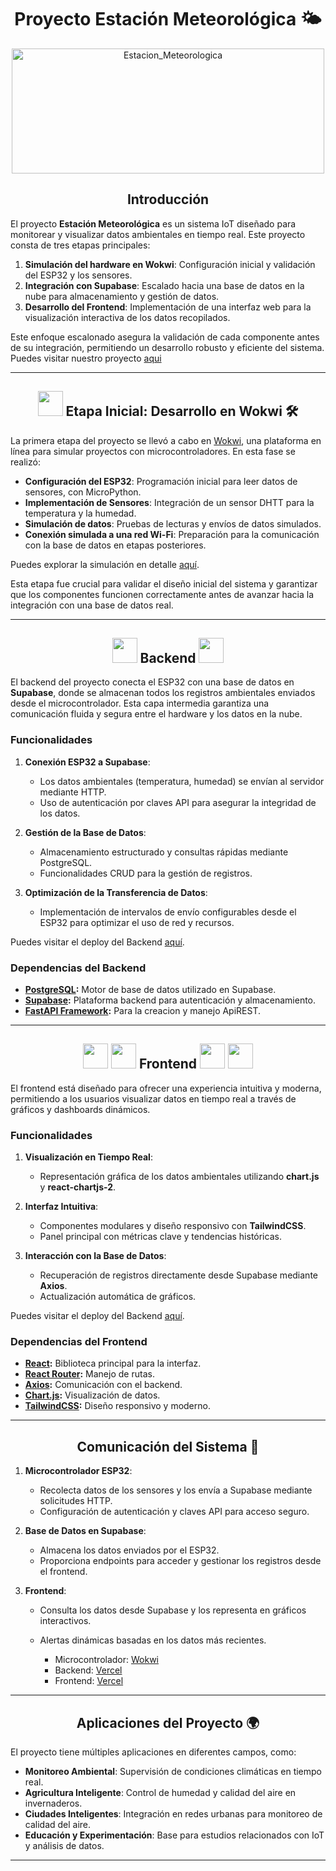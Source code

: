 <h1 align="center"> Proyecto Estación Meteorológica 🌤️ </h1>

<div align="center">
<img src="https://github.com/user-attachments/assets/b1a741c9-742b-45f8-a66d-9932fae553f5" alt="Estacion_Meteorologica" width="500" height="200">
</div>

<h2 align="center"> Introducción </h2>

El proyecto **Estación Meteorológica** es un sistema IoT diseñado para monitorear y visualizar datos ambientales en tiempo real. Este proyecto consta de tres etapas principales: 

1. **Simulación del hardware en Wokwi**: Configuración inicial y validación del ESP32 y los sensores.
2. **Integración con Supabase**: Escalado hacia una base de datos en la nube para almacenamiento y gestión de datos.
3. **Desarrollo del Frontend**: Implementación de una interfaz web para la visualización interactiva de los datos recopilados.

Este enfoque escalonado asegura la validación de cada componente antes de su integración, permitiendo un desarrollo robusto y eficiente del sistema.
Puedes visitar nuestro proyecto [aqui](https://proyecto-clima-azure.vercel.app/)

---

<H2 align="center"> <img src="https://cdn.jsdelivr.net/gh/devicons/devicon@latest/icons/python/python-original.svg" width="40" height="40"/> Etapa Inicial: Desarrollo en Wokwi 🛠️ </H2>

La primera etapa del proyecto se llevó a cabo en [Wokwi](https://wokwi.com/), una plataforma en línea para simular proyectos con microcontroladores. En esta fase se realizó:

- **Configuración del ESP32**: Programación inicial para leer datos de sensores, con MicroPython.
- **Implementación de Sensores**: Integración de un sensor DHTT para la temperatura y la humedad.
- **Simulación de datos**: Pruebas de lecturas y envíos de datos simulados.
- **Conexión simulada a una red Wi-Fi**: Preparación para la comunicación con la base de datos en etapas posteriores.

Puedes explorar la simulación en detalle [aquí](https://wokwi.com/projects/416590054597285889).

Esta etapa fue crucial para validar el diseño inicial del sistema y garantizar que los componentes funcionen correctamente antes de avanzar hacia la integración con una base de datos real.

---

<h2 align="center"> <img src="https://cdn.jsdelivr.net/gh/devicons/devicon@latest/icons/postgresql/postgresql-original.svg" width="40" height="40"/>  Backend <img src="https://cdn.jsdelivr.net/gh/devicons/devicon@latest/icons/supabase/supabase-original.svg" width="40" height="40"/> </h2>

El backend del proyecto conecta el ESP32 con una base de datos en **Supabase**, donde se almacenan todos los registros ambientales enviados desde el microcontrolador. Esta capa intermedia garantiza una comunicación fluida y segura entre el hardware y los datos en la nube.

### **Funcionalidades**

1. **Conexión ESP32 a Supabase**:
   - Los datos ambientales (temperatura, humedad) se envían al servidor mediante HTTP.
   - Uso de autenticación por claves API para asegurar la integridad de los datos.

2. **Gestión de la Base de Datos**:
   - Almacenamiento estructurado y consultas rápidas mediante PostgreSQL.
   - Funcionalidades CRUD para la gestión de registros.

3. **Optimización de la Transferencia de Datos**:
   - Implementación de intervalos de envío configurables desde el ESP32 para optimizar el uso de red y recursos.

Puedes visitar el deploy del Backend [aquí](https://clima-backend-plpg.vercel.app/api/data).

### **Dependencias del Backend**
- **[PostgreSQL](https://www.postgresql.org/):** Motor de base de datos utilizado en Supabase.
- **[Supabase](https://supabase.com/):** Plataforma backend para autenticación y almacenamiento.
- **[FastAPI Framework](https://fastapi.tiangolo.com/):** Para la creacion y manejo ApiREST.

---

<h2 align="center"> <img src="https://cdn.jsdelivr.net/gh/devicons/devicon@latest/icons/vitejs/vitejs-original.svg" width="40" height="40"/>  <img src="https://cdn.jsdelivr.net/gh/devicons/devicon@latest/icons/tailwindcss/tailwindcss-original.svg" width="40" height="40"/> Frontend <img src="https://cdn.jsdelivr.net/gh/devicons/devicon@latest/icons/react/react-original.svg" width="40" height="40"/> <img src="https://cdn.jsdelivr.net/gh/devicons/devicon@latest/icons/axios/axios-plain.svg" width="40" height="40"/> </h2>

El frontend está diseñado para ofrecer una experiencia intuitiva y moderna, permitiendo a los usuarios visualizar datos en tiempo real a través de gráficos y dashboards dinámicos.

### **Funcionalidades**

1. **Visualización en Tiempo Real**:
   - Representación gráfica de los datos ambientales utilizando **chart.js** y **react-chartjs-2**.

2. **Interfaz Intuitiva**:
   - Componentes modulares y diseño responsivo con **TailwindCSS**.
   - Panel principal con métricas clave y tendencias históricas.

3. **Interacción con la Base de Datos**:
   - Recuperación de registros directamente desde Supabase mediante **Axios**.
   - Actualización automática de gráficos.


Puedes visitar el deploy del Backend [aquí](https://proyecto-clima-azure.vercel.app/).


### **Dependencias del Frontend**
- **[React](https://reactjs.org/):** Biblioteca principal para la interfaz.
- **[React Router](https://reactrouter.com/):** Manejo de rutas.
- **[Axios](https://axios-http.com/):** Comunicación con el backend.
- **[Chart.js](https://www.chartjs.org/):** Visualización de datos.
- **[TailwindCSS](https://tailwindcss.com/):** Diseño responsivo y moderno.

---

<h2 align="center"> Comunicación del Sistema 🔄 </h2>

1. **Microcontrolador ESP32**:
   - Recolecta datos de los sensores y los envía a Supabase mediante solicitudes HTTP.
   - Configuración de autenticación y claves API para acceso seguro.

2. **Base de Datos en Supabase**:
   - Almacena los datos enviados por el ESP32.
   - Proporciona endpoints para acceder y gestionar los registros desde el frontend.

3. **Frontend**:
   - Consulta los datos desde Supabase y los representa en gráficos interactivos.
   - Alertas dinámicas basadas en los datos más recientes.


      - Microcontrolador: [Wokwi](https://wokwi.com/) 
      - Backend: [Vercel](https://vercel.com/) 
      - Frontend: [Vercel](https://vercel.com/)

---

<h2 align="center"> Aplicaciones del Proyecto 🌍 </h2>

El proyecto tiene múltiples aplicaciones en diferentes campos, como:
- **Monitoreo Ambiental**: Supervisión de condiciones climáticas en tiempo real.
- **Agricultura Inteligente**: Control de humedad y calidad del aire en invernaderos.
- **Ciudades Inteligentes**: Integración en redes urbanas para monitoreo de calidad del aire.
- **Educación y Experimentación**: Base para estudios relacionados con IoT y análisis de datos.

---
